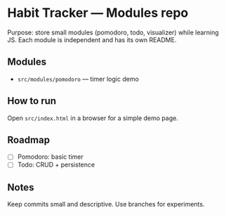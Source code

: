 # Habit Tracker — Modules repo

Purpose: store small modules (pomodoro, todo, visualizer) while learning JS.
Each module is independent and has its own README.

## Modules
- `src/modules/pomodoro` — timer logic demo

## How to run
Open `src/index.html` in a browser for a simple demo page.

## Roadmap
- [ ] Pomodoro: basic timer
- [ ] Todo: CRUD + persistence

## Notes
Keep commits small and descriptive. Use branches for experiments.
